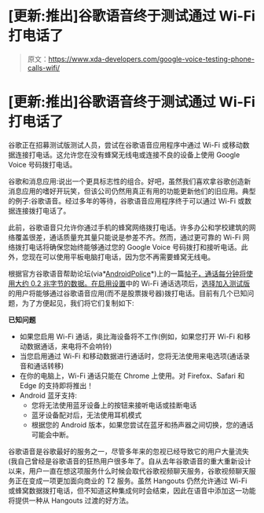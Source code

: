 # [更新:推出]谷歌语音终于测试通过 Wi-Fi 打电话了

> 原文：<https://www.xda-developers.com/google-voice-testing-phone-calls-wifi/>

# [更新:推出]谷歌语音终于测试通过 Wi-Fi 打电话了

谷歌正在招募测试版测试人员，尝试在谷歌语音应用程序中通过 Wi-Fi 或移动数据连接打电话。这允许您在没有蜂窝无线电或连接不良的设备上使用 Google Voice 号码拨打电话。

谷歌和消息应用:说出一个更具标志性的组合。好吧，虽然我们喜欢拿谷歌创造新消息应用的嗜好开玩笑，但该公司仍然用真正有用的功能更新他们的旧应用。典型的例子:谷歌语音。经过多年的等待，谷歌语音应用程序终于可以通过 Wi-Fi 或数据连接拨打电话了。

此前，谷歌语音只允许你通过手机的蜂窝网络拨打电话。许多办公和学校建筑的网络覆盖很差，通话质量充其量只能说是参差不齐。然而，通过更可靠的 Wi-Fi 网络拨打电话将确保您始终能够通过您的 Google Voice 号码拨打和接听电话。此外，您现在可以使用平板电脑打电话，因为您不再需要蜂窝无线电。

根据官方谷歌语音帮助论坛(via*[AndroidPolice](https://www.androidpolice.com/2018/04/04/google-voice-recruiting-testers-new-wi-fi-mobile-data-calling-feature/)*)上的一篇[帖子，通话每分钟将使用大约 0.2 兆字节的数据。在](https://productforums.google.com/forum/#!topic/voice/aI7m1PrV21Y)[启用设置](https://support.google.com/voice/answer/7649189?vid=0-765702857660-1522883560102)中的 Wi-Fi 通话选项后，[选择加入测试版](https://docs.google.com/forms/d/e/1FAIpQLSflW4HEpVK6-XVwOWdgSD_3-OADtItydioCqLihU76GeqH6vg/viewform)的用户将能够通过谷歌语音应用(而不是股票拨号器)拨打电话。目前有几个已知问题，为了方便起见，我们将它们复制如下:

**已知问题**

*   如果您启用 Wi-Fi 通话，奥比海设备将不工作(例如，如果您打开 Wi-Fi 和移动数据通话，来电将不会响铃)
*   当您启用通过 Wi-Fi 和移动数据进行通话时，您将无法使用来电选项(通话录音和通话转移)
*   在你的电脑上，Wi-Fi 通话只能在 Chrome 上使用。对 Firefox、Safari 和 Edge 的支持即将推出！
*   Android 蓝牙支持:
    *   您将无法使用蓝牙设备上的按钮来接听电话或挂断电话
    *   蓝牙设备配对后，无法使用耳机模式
    *   根据您的 Android 版本，如果您尝试在蓝牙和扬声器之间切换，您的通话可能会中断。

谷歌语音是谷歌最好的服务之一，尽管多年来的忽视已经导致它的用户大量流失(我自己曾经是谷歌语音的狂热用户很多年了。自从去年谷歌语音的重大重新设计以来，用户一直在想这项服务什么时候会取代谷歌视频聊天服务，谷歌视频聊天服务正在变成一项更加面向商业的 T2 服务。虽然 Hangouts 仍然允许通过 Wi-Fi 或蜂窝数据拨打电话，但不知道这种集成何时会结束，因此在语音中添加这一功能将提供一种从 Hangouts 过渡的好方法。